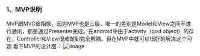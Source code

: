 
### 1、MVP说明

MVP跟MVC很相像，因为MVP也是三层，唯一的差别是Model和View之间不进行通讯，都是通过Presenter完成。在android中由于activity（god object）的存在，Controller和View很难做到完全解耦。但在MVP中就可以很好的解决这个问题
看下MVP的设计图：
 ![image](https://github.com/leiyun1993/AndroidNotes/raw/master/image/mvp.png)